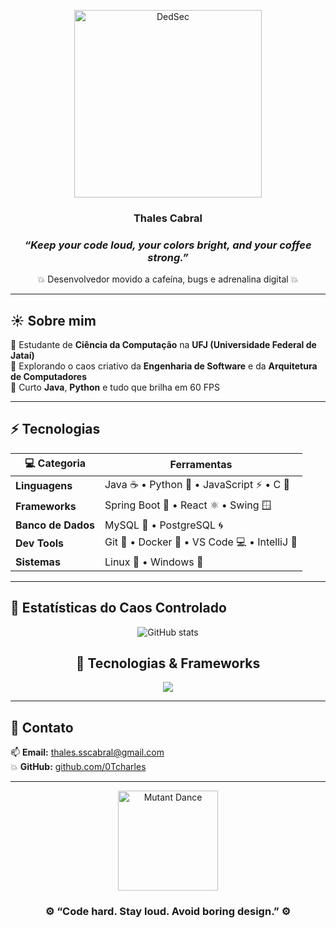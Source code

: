 
<div align="center">
 
   <p align="center">
  <img src="https://media4.giphy.com/media/v1.Y2lkPTc5MGI3NjExcDNrYXRzanlyOGNmN3VuaTBpZGQyNXkyMmd2ZWRjNnljOHozdGtxNiZlcD12MV9pbnRlcm5hbF9naWZfYnlfaWQmY3Q9Zw/EaEWuES5SDSpcnOlRt/giphy.gif" width="300px" alt="DedSec">
</p>

        
###  Thales Cabral️ 
### _“Keep your code loud, your colors bright, and your coffee strong.”_  
💥 Desenvolvedor movido a cafeína, bugs e adrenalina digital 💥  

---

</div>

## ☀️ Sobre mim

🧠 Estudante de **Ciência da Computação** na **UFJ (Universidade Federal de Jataí)**  
🚀 Explorando o caos criativo da **Engenharia de Software** e da **Arquitetura de Computadores**  
🧩 Curto **Java**, **Python** e tudo que brilha em 60 FPS  

---

## ⚡ Tecnologias

<div align="center">

| 💻 Categoria | Ferramentas |
|--------------|-------------|
| **Linguagens** | Java ☕ • Python 🐍 • JavaScript ⚡ • C 🔩 |
| **Frameworks** | Spring Boot 🌿 • React ⚛️ • Swing 🪟 |
| **Banco de Dados** | MySQL 🧱 • PostgreSQL 🌀 |
| **Dev Tools** | Git 🧩 • Docker 🐳 • VS Code 💻 • IntelliJ 🧠 |
| **Sistemas** | Linux 🐧 • Windows 💾 |

</div>

---

## 🌇 Estatísticas do Caos Controlado

<div align="center">

![GitHub stats](https://github-readme-stats.vercel.app/api?username=0Tcharles&show_icons=true&theme=radical)

## 🚀 Tecnologias & Frameworks

<p align="center">
  <img src="https://skillicons.dev/icons?i=java,javascript,python,c" />
</p>


</div>

---

## 🧃 Contato

📫 **Email:** thales.sscabral@gmail.com   
💥 **GitHub:** [github.com/0Tcharles](https://github.com/0Tcharles)  

---

<div align="center">
  <img src="https://media.giphy.com/media/l0MYt5jPR6QX5pnqM/giphy.gif" width="160px" alt="Mutant Dance">
  <br>
  <h3>⚙️ “Code hard. Stay loud. Avoid boring design.” ⚙️</h3>
</div>
